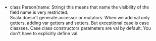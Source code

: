 * class Person(name: String) this means that name the visibility of the field name is very restricted. <br>
Scala doesn't generate accessor or mutators. When we add val only getters, adding var getters and setters.
But exceptional case is case classses. Case class constructors parameters are val by default. You don't have
to explicitly define val.